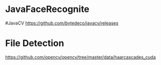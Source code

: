 # JavaFaceRecognite
#JavaCV
https://github.com/bytedeco/javacv/releases 

# File Detection
https://github.com/opencv/opencv/tree/master/data/haarcascades_cuda
